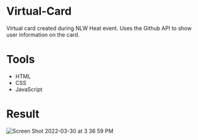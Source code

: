 # Virtual-Card
Virtual card created during NLW Heat event. Uses the Github API to show user information on the card.

# Tools
- HTML
- CSS
- JavaScript

# Result

![Screen Shot 2022-03-30 at 3 36 59 PM](https://user-images.githubusercontent.com/70548865/160942434-8130bcef-e70a-4661-a5f4-be3e858800cc.png)

